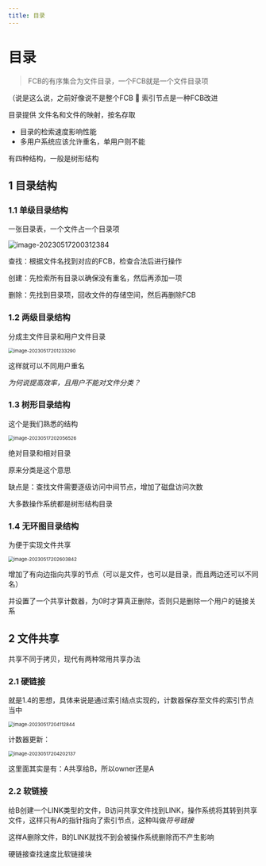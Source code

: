 ```yaml
---
title: 目录
---
```


# 目录

> FCB的有序集合为文件目录，一个FCB就是一个文件目录项

（说是这么说，之前好像说不是整个FCB 🤔 索引节点是一种FCB改进

目录提供 文件名和文件的映射，按名存取

- 目录的检索速度影响性能
- 多用户系统应该允许重名，单用户则不能

有四种结构，一般是树形结构

## 1 目录结构

### 1.1 单级目录结构

一张目录表，一个文件占一个目录项

![image-20230517200312384](https://cdn.jsdelivr.net/gh/zvictorliu/typoraPics@main/img/image-20230517200312384.png)

查找：根据文件名找到对应的FCB，检查合法后进行操作

创建：先检索所有目录以确保没有重名，然后再添加一项

删除：先找到目录项，回收文件的存储空间，然后再删除FCB

### 1.2 两级目录结构

分成主文件目录和用户文件目录

<img src="https://cdn.jsdelivr.net/gh/zvictorliu/typoraPics@main/img/image-20230517201233290.png" alt="image-20230517201233290" style="zoom:67%;" />

这样就可以不同用户重名

*为何说提高效率，且用户不能对文件分类？*

### 1.3 树形目录结构

这个是我们熟悉的结构

<img src="https://cdn.jsdelivr.net/gh/zvictorliu/typoraPics@main/img/image-20230517202056526.png" alt="image-20230517202056526" style="zoom:67%;" />

绝对目录和相对目录

原来分类是这个意思

缺点是：查找文件需要逐级访问中间节点，增加了磁盘访问次数

大多数操作系统都是树形结构目录

### 1.4 无环图目录结构

为便于实现文件共享

<img src="https://cdn.jsdelivr.net/gh/zvictorliu/typoraPics@main/img/image-20230517202603842.png" alt="image-20230517202603842" style="zoom:67%;" />

增加了有向边指向共享的节点（可以是文件，也可以是目录，而且两边还可以不同名）

并设置了一个共享计数器，为0时才算真正删除，否则只是删除一个用户的链接关系

## 2 文件共享

共享不同于拷贝，现代有两种常用共享办法

### 2.1 硬链接

就是1.4的思想，具体来说是通过索引结点实现的，计数器保存至文件的索引节点当中

<img src="https://cdn.jsdelivr.net/gh/zvictorliu/typoraPics@main/img/image-20230517204112844.png" alt="image-20230517204112844" style="zoom:67%;" />

计数器更新：

<img src="https://cdn.jsdelivr.net/gh/zvictorliu/typoraPics@main/img/image-20230517204202137.png" alt="image-20230517204202137" style="zoom:67%;" />

这里面其实是有：A共享给B，所以owner还是A

### 2.2 软链接

给B创建一个LINK类型的文件，B访问共享文件找到LINK，操作系统将其转到共享文件，这样只有A的指针指向了索引节点，这种叫做*符号链接*

这样A删除文件，B的LINK就找不到会被操作系统删除而不产生影响

硬链接查找速度比软链接块